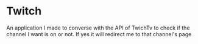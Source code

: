 # Twitch
An application I made to converse with the API of TwichTv to check if the channel I want is on or not. If yes it will redirect me to that channel's page
